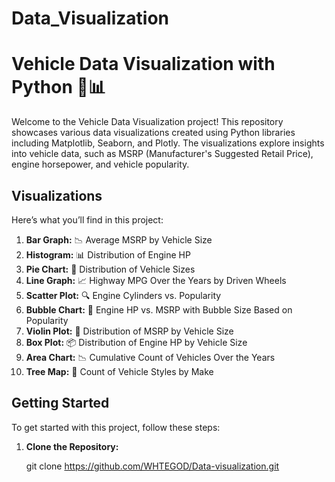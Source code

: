 # Data_Visualization
# Vehicle Data Visualization with Python 🚗📊

Welcome to the Vehicle Data Visualization project! This repository showcases various data visualizations created using Python libraries including Matplotlib, Seaborn, and Plotly. The visualizations explore insights into vehicle data, such as MSRP (Manufacturer's Suggested Retail Price), engine horsepower, and vehicle popularity.

## Visualizations

Here’s what you’ll find in this project:

1. **Bar Graph:** 📉 Average MSRP by Vehicle Size
2. **Histogram:** 📊 Distribution of Engine HP
3. **Pie Chart:** 🥧 Distribution of Vehicle Sizes
4. **Line Graph:** 📈 Highway MPG Over the Years by Driven Wheels
5. **Scatter Plot:** 🔍 Engine Cylinders vs. Popularity
6. **Bubble Chart:** 💬 Engine HP vs. MSRP with Bubble Size Based on Popularity
7. **Violin Plot:** 🎻 Distribution of MSRP by Vehicle Size
8. **Box Plot:** 📦 Distribution of Engine HP by Vehicle Size
9. **Area Chart:** 📉 Cumulative Count of Vehicles Over the Years
10. **Tree Map:** 🌳 Count of Vehicle Styles by Make

## Getting Started

To get started with this project, follow these steps:

1. **Clone the Repository:**

   git clone https://github.com/WHTEGOD/Data-visualization.git
